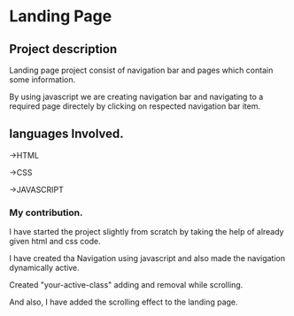 # Landing Page


## Project description

Landing page project consist of navigation bar and pages which contain some information. 

By using javascript we are creating navigation bar and navigating to a required page directely by clicking on respected navigation bar item.


## languages Involved.

->HTML

->CSS

->JAVASCRIPT


### My contribution.
 
I have started the project slightly from scratch by taking the help of already given html and css code.

I have created tha Navigation using javascript and also made the navigation dynamically active.

Created "your-active-class" adding and removal while scrolling.

And also, I have added the scrolling effect to the landing page.



